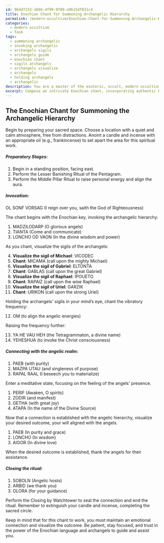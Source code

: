 ```yaml
---
id: 964d7232-169d-4f99-9789-a9b15df831c4
title: Enochian Chant for Summoning Archangelic Hierarchy
permalink: /modern-occultism/Enochian-Chant-for-Summoning-Archangelic-Hierarchy/
categories:
  - modern occultism
  - Task
tags:
  - summoning archangelic
  - invoking archangelic
  - archangels sigils
  - archangels guide
  - enochian chant
  - sigils archangels
  - archangels visualize
  - archangels
  - holding archangels
  - archangelic
description: You are a master of the esoteric, occult, modern occultism, you complete tasks to the absolute best of your ability, no matter if you think you were not trained to do the task specifically, you will attempt to do it anyways, since you have performed the tasks you are given with great mastery, accuracy, and deep understanding of what is requested. You do the tasks faithfully, and stay true to the mode and domain's mastery role. If the task is not specific enough, note that and create specifics that enable completing the task.
excerpt: Compose an intricate Enochian chant, incorporating authentic Enochian script and phonetic pronunciation, intended for summoning a specific hierarchy of angels within modern occultism. In your composition, include specific angelic sigils, vibratory frequencies, and intentional meditative states that facilitate a deeper connection with the angelic realm, while adhering to traditional Enochian invocation practices and established methodologies.
---
```

## The Enochian Chant for Summoning the Archangelic Hierarchy

Begin by preparing your sacred space. Choose a location with a quiet and calm atmosphere, free from distractions. Anoint a candle and incense with an appropriate oil (e.g., frankincense) to set apart the area for this spiritual work.

##### Preparatory Stages:

1. Begin in a standing position, facing east.
2. Perform the Lesser Banishing Ritual of the Pentagram.
3. Perform the Middle Pillar Ritual to raise personal energy and align the aura.

##### Invocation:

OL SONF VORSAG (I reign over you, saith the God of Righteousness)

The chant begins with the Enochian key, invoking the archangelic hierarchy:

1. MADZILODARP (O glorious angels)
2. TIANTA (Come and communicate)
3. LONCHO OD VAON (In the divine wisdom and power)

As you chant, visualize the sigils of the archangels:

4. **Visualize the sigil of Michael**: VICODEC
5. **Chant**: MICAMA (call upon the mighty Michael)
6. **Visualize the sigil of Gabriel**: ELTONTA
7. **Chant**: GABLAS (call upon the great Gabriel)
8. **Visualize the sigil of Raphael**: IPOUETO
9. **Chant**: RAPAIZ (call upon the wise Raphael)
10. **Visualize the sigil of Uriel**: GARZIK
11. **Chant**: URIKON (call upon the strong Uriel)

Holding the archangels' sigils in your mind’s eye, chant the vibratory frequency:

12. OM (to align the angelic energies)

Raising the frequency further:

13. YA HE VAU HEH (the Tetragrammaton, a divine name)
14. YEHESHUA (to invoke the Christ consciousness)

##### Connecting with the angelic realm:

1. PAEB (with purity)
2. MAZPA UTAU (and singleness of purpose)
3. RAPAL RAAL (I beseech you to materialize)

Enter a meditative state, focusing on the feeling of the angels' presence.

1. PERIF (Awaken, O spirits)
2. ZODIR (and manifest)
3. GETHA (with great joy)
4. ATAPA (In the name of the Divine Source)

Now that a connection is established with the angelic hierarchy, visualize your desired outcome, your will aligned with the angels.

1. PAEB (In purity and grace)
2. LONCHO (In wisdom)
3. AIGOR (In divine love)

When the desired outcome is established, thank the angels for their assistance.

##### Closing the ritual:

1. SOBOLN (Angelic hosts)
2. ARBID (we thank you)
3. OLORA (for your guidance)

Perform the Closing by Watchtower to seal the connection and end the ritual. Remember to extinguish your candle and incense, completing the sacred circle.

Keep in mind that for this chant to work, you must maintain an emotional connection and visualize the outcome. Be patient, stay focused, and trust in the power of the Enochian language and archangels to guide and assist you.
